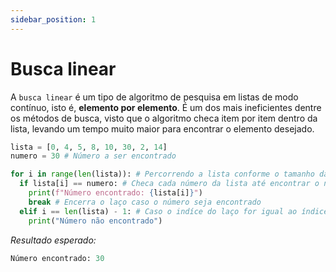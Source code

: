 ```yaml
---
sidebar_position: 1
---
```


# Busca linear

A `busca linear` é um tipo de algoritmo de pesquisa em listas de modo contínuo, isto é, **elemento por elemento**. É um dos mais ineficientes dentre os métodos de busca, visto que o algoritmo checa item por item dentro da lista, levando um tempo muito maior para encontrar o elemento desejado.

```py title="/search-algoritms/linear-search.py"
lista = [0, 4, 5, 8, 10, 30, 2, 14]
numero = 30 # Número a ser encontrado

for i in range(len(lista)): # Percorrendo a lista conforme o tamanho da lista "lista" (número de elementos)
  if lista[i] == numero: # Checa cada número da lista até encontrar o número 30
    print(f"Número encontrado: {lista[i]}")
    break # Encerra o laço caso o número seja encontrado
  elif i == len(lista) - 1: # Caso o indíce do laço for igual ao índice final da lista e o número não tenha sido encontrado, imprime o resultado abaixo
    print("Número não encontrado")
```

_Resultado esperado:_

```py
Número encontrado: 30
```

